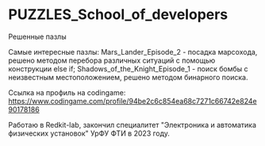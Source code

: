 # PUZZLES_School_of_developers
Решенные пазлы

Самые интересные пазлы: 
  Mars_Lander_Episode_2 - посадка марсохода, решено методом перебора различных ситуаций с помощью конструкции else if;
  Shadows_of_the_Knight_Episode_1 - поиск бомбы с неизвестным местоположением, решено методом бинарного поиска.

Ссылка на профиль на codingame: https://www.codingame.com/profile/94be2c6c854ea68c7271c66742e824e90178186

Работаю в Redkit-lab, закончил специалитет "Электроника и автоматика физических установок" УрФУ ФТИ в 2023 году.
